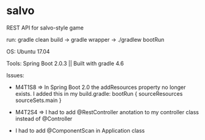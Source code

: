 # salvo
REST API for salvo-style game

run: gradle clean build -> gradle wrapper -> ./gradlew bootRun

OS: Ubuntu 17.04

Tools:
Spring Boot 2.0.3 || Built with gradle 4.6


Issues:

- M4T1S8 => In Spring Boot 2.0 the addResources property no longer exists.
I added this in my build.gradle:
bootRun {
	sourceResources sourceSets.main
}

- M4T2S4 => I had to add @RestController anotation to my controller class instead of @Controller

- I  had to add @ComponentScan in Application class
